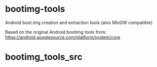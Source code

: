 bootimg-tools
=============

Android boot.img creation and extraction tools (also MinGW compatible)

Based on the original Android bootimg tools from:
  https://android.googlesource.com/platform/system/core
# bootimg_tools_src
